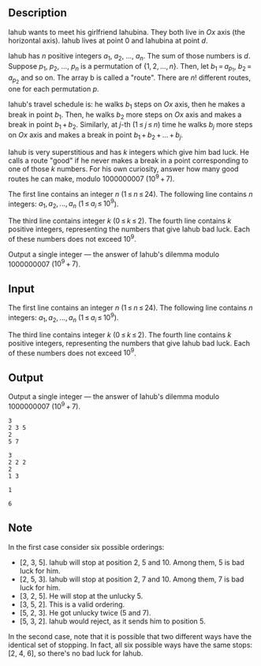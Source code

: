 ## Description

<div><p>Iahub wants to meet his girlfriend Iahubina. They both live in <span class="tex-span"><i>Ox</i></span> axis (the horizontal axis). Iahub lives at point 0 and Iahubina at point <span class="tex-span"><i>d</i></span>.</p><p>Iahub has <span class="tex-span"><i>n</i></span> positive integers <span class="tex-span"><i>a</i><sub class="lower-index">1</sub></span>, <span class="tex-span"><i>a</i><sub class="lower-index">2</sub></span>, ..., <span class="tex-span"><i>a</i><sub class="lower-index"><i>n</i></sub></span>. The sum of those numbers is <span class="tex-span"><i>d</i></span>. Suppose <span class="tex-span"><i>p</i><sub class="lower-index">1</sub></span>, <span class="tex-span"><i>p</i><sub class="lower-index">2</sub></span>, ..., <span class="tex-span"><i>p</i><sub class="lower-index"><i>n</i></sub></span> is a permutation of <span class="tex-span">{1, 2, ..., <i>n</i>}</span>. Then, let <span class="tex-span"><i>b</i><sub class="lower-index">1</sub> = <i>a</i><sub class="lower-index"><i>p</i><sub class="lower-index">1</sub></sub></span>, <span class="tex-span"><i>b</i><sub class="lower-index">2</sub> = <i>a</i><sub class="lower-index"><i>p</i><sub class="lower-index">2</sub></sub></span> and so on. The array b is called a "route". There are <span class="tex-span"><i>n</i>!</span> different routes, one for each permutation <span class="tex-span"><i>p</i></span>.</p><p>Iahub's travel schedule is: he walks <span class="tex-span"><i>b</i><sub class="lower-index">1</sub></span> steps on <span class="tex-span"><i>Ox</i></span> axis, then he makes a break in point <span class="tex-span"><i>b</i><sub class="lower-index">1</sub></span>. Then, he walks <span class="tex-span"><i>b</i><sub class="lower-index">2</sub></span> more steps on <span class="tex-span"><i>Ox</i></span> axis and makes a break in point <span class="tex-span"><i>b</i><sub class="lower-index">1</sub> + <i>b</i><sub class="lower-index">2</sub></span>. Similarly, at <span class="tex-span"><i>j</i></span>-th <span class="tex-span">(1 ≤ <i>j</i> ≤ <i>n</i>)</span> time he walks <span class="tex-span"><i>b</i><sub class="lower-index"><i>j</i></sub></span> more steps on <span class="tex-span"><i>Ox</i></span> axis and makes a break in point <span class="tex-span"><i>b</i><sub class="lower-index">1</sub> + <i>b</i><sub class="lower-index">2</sub> + ... + <i>b</i><sub class="lower-index"><i>j</i></sub></span>.</p><p>Iahub is very superstitious and has <span class="tex-span"><i>k</i></span> integers which give him bad luck. He calls a route "good" if he never makes a break in a point corresponding to one of those <span class="tex-span"><i>k</i></span> numbers. For his own curiosity, answer how many good routes he can make, modulo <span class="tex-span">1000000007</span> (<span class="tex-span">10<sup class="upper-index">9</sup> + 7</span>). </p></div><div class="input-specification"><p>The first line contains an integer <span class="tex-span"><i>n</i></span> (<span class="tex-span">1 ≤ <i>n</i> ≤ 24</span>). The following line contains <span class="tex-span"><i>n</i></span> integers: <span class="tex-span"><i>a</i><sub class="lower-index">1</sub>, <i>a</i><sub class="lower-index">2</sub>, ..., <i>a</i><sub class="lower-index"><i>n</i></sub></span> (<span class="tex-span">1 ≤ <i>a</i><sub class="lower-index"><i>i</i></sub> ≤ 10<sup class="upper-index">9</sup></span>). </p><p>The third line contains integer <span class="tex-span"><i>k</i></span> (<span class="tex-span">0 ≤ <i>k</i> ≤ 2</span>). The fourth line contains <span class="tex-span"><i>k</i></span> positive integers, representing the numbers that give Iahub bad luck. Each of these numbers does not exceed <span class="tex-span">10<sup class="upper-index">9</sup></span>.</p></div><div class="output-specification"><p>Output a single integer — the answer of Iahub's dilemma modulo <span class="tex-span">1000000007</span> (<span class="tex-span">10<sup class="upper-index">9</sup> + 7</span>). </p></div>

## Input

<p>The first line contains an integer <span class="tex-span"><i>n</i></span> (<span class="tex-span">1 ≤ <i>n</i> ≤ 24</span>). The following line contains <span class="tex-span"><i>n</i></span> integers: <span class="tex-span"><i>a</i><sub class="lower-index">1</sub>, <i>a</i><sub class="lower-index">2</sub>, ..., <i>a</i><sub class="lower-index"><i>n</i></sub></span> (<span class="tex-span">1 ≤ <i>a</i><sub class="lower-index"><i>i</i></sub> ≤ 10<sup class="upper-index">9</sup></span>). </p><p>The third line contains integer <span class="tex-span"><i>k</i></span> (<span class="tex-span">0 ≤ <i>k</i> ≤ 2</span>). The fourth line contains <span class="tex-span"><i>k</i></span> positive integers, representing the numbers that give Iahub bad luck. Each of these numbers does not exceed <span class="tex-span">10<sup class="upper-index">9</sup></span>.</p>

## Output

<p>Output a single integer — the answer of Iahub's dilemma modulo <span class="tex-span">1000000007</span> (<span class="tex-span">10<sup class="upper-index">9</sup> + 7</span>). </p>





```input1
3
2 3 5
2
5 7

```




```input2
3
2 2 2
2
1 3

```




```output1
1

```




```output2
6

```



## Note

<p>In the first case consider six possible orderings:</p><ul> <li> [2, 3, 5]. Iahub will stop at position 2, 5 and 10. Among them, 5 is bad luck for him. </li><li> [2, 5, 3]. Iahub will stop at position 2, 7 and 10. Among them, 7 is bad luck for him. </li><li> [3, 2, 5]. He will stop at the unlucky 5. </li><li> [3, 5, 2]. This is a valid ordering. </li><li> [5, 2, 3]. He got unlucky twice (5 and 7). </li><li> [5, 3, 2]. Iahub would reject, as it sends him to position 5. </li></ul><p>In the second case, note that it is possible that two different ways have the identical set of stopping. In fact, all six possible ways have the same stops: [2, 4, 6], so there's no bad luck for Iahub.</p>
